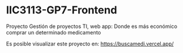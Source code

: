 # IIC3113-GP7-Frontend
Proyecto Gestión de proyectos TI, web app: Donde es más económico comprar un determinado medicamento

Es posible visualizar este proyecto en: https://buscamedi.vercel.app/
